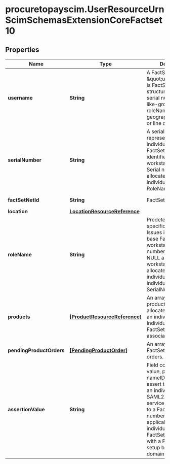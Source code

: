# procuretopayscim.UserResourceUrnScimSchemasExtensionCoreFactset10

## Properties

Name | Type | Description | Notes
------------ | ------------- | ------------- | -------------
**username** | **String** | A FactSet \&quot;username\&quot; is FactSet&#39;s logical structure for grouping serial numbers into like-groups based on roleName, geographical location or line of business. | 
**serialNumber** | **String** | A serial number represents an individual&#39;s unique FactSet account identifier and base-workstation access. Serial numbers are allocated to an individual when a valid RoleName is present. | [optional] [readonly] 
**factSetNetId** | **String** | FactSet.net ID. | [optional] [readonly] 
**location** | [**LocationResourceReference**](LocationResourceReference.md) |  | 
**roleName** | **String** | Predetermined role of specific individual. Issues individual a base FactSet workstation and serial number. If passed as NULL a base-FactSet workstation will be allocated to the individual granting the individual a FactSet SerialNumber | [optional] 
**products** | [**[ProductResourceReference]**](ProductResourceReference.md) | An array of FactSet products to allocate/remove from an individual. Individual must have a FactSet serial number associated with them. | [optional] 
**pendingProductOrders** | [**[PendingProductOrder]**](PendingProductOrder.md) | An array of pending FactSet product orders. | [optional] [readonly] 
**assertionValue** | **String** | Field containing the value, passed as nameID, used to assert the identity of an individual via SAML2.0 which maps service-provider-side to a FactSet serial number. Only applicable to individuals with a FactSet serial number with a Federation setup between your domain and FactSet&#39;s | [optional] 


